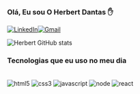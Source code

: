 ### Olá, Eu sou O Herbert Dantas ✋
[![LinkedIn](https://img.shields.io/badge/LinkedIn-0077B5?style=for-the-badge&logo=linkedin&logoColor=white)](https://www.linkedin.com/in/herbert-dantas-da-silva-a60887209/)[![Gmail](https://img.shields.io/badge/Gmail-D14836?style=for-the-badge&logo=gmail&logoColor=white)](herbertbezerradasilva@gmail.com)

![Herbert GitHub stats](https://github-readme-stats.vercel.app/api?username=herbertdantas&show_icons=true&theme=dracula)

### Tecnologias que eu uso no meu dia

<div style="inline_block"></br>
  <img alt="html5" align="center" src="https://img.shields.io/badge/HTML5-E34F26?style=for-the-badge&logo=html5&logoColor=white"/>
  <img alt="css3" align="center" src="https://img.shields.io/badge/CSS3-1572B6?style=for-the-badge&logo=css3&logoColor=white"/>
  <img alt="javascript" align="center" src="https://img.shields.io/badge/JavaScript-323330?style=for-the-badge&logo=javascript&logoColor=F7DF1E"/>
  <img alt="node" align="center" src="https://img.shields.io/badge/Node.js-43853D?style=for-the-badge&logo=node.js&logoColor=white"/>
  <img alt="react" align="center" src="https://img.shields.io/badge/React-20232A?style=for-the-badge&logo=react&logoColor=61DAFB"/>
</div>
